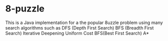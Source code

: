 # 8-puzzle
This is a Java implementation for a the popular 8uzzle problem using many search algorithms such as
DFS (Depth First Search)
BFS (Breadth First Search)
Iterative Deepening
Uniform Cost
BFS(Best First Search)
A*
